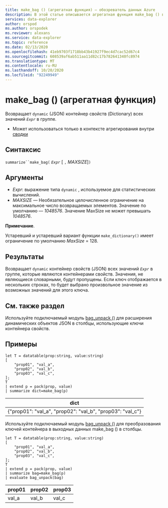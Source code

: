```yaml
---
title: make_bag () (агрегатная функция) — обозреватель данных Azure
description: В этой статье описывается агрегатная функция make_bag () в обозреватель данных Azure.
services: data-explorer
author: orspod
ms.author: orspodek
ms.reviewer: alexans
ms.service: data-explorer
ms.topic: reference
ms.date: 02/13/2020
ms.openlocfilehash: 41eb9703f1718bb43b41927f9ec4d7cac52d67c4
ms.sourcegitcommit: 608539af6ab511aa11d82c17b782641340fc8974
ms.translationtype: MT
ms.contentlocale: ru-RU
ms.lasthandoff: 10/20/2020
ms.locfileid: "92249949"
---
```

# <a name="make_bag-aggregation-function"></a>make_bag () (агрегатная функция)

Возвращает `dynamic` (JSON) контейнер свойств (Dictionary) всех значений *`Expr`* в группе.

* Может использоваться только в контексте агрегирования внутри [сводки](summarizeoperator.md)

## <a name="syntax"></a>Синтаксис

`summarize``make_bag(` *`Expr`* [ `,` *MAXSIZE*]`)`

## <a name="arguments"></a>Аргументы

* *Expr*: выражение типа `dynamic` , используемое для статистических вычислений.
* *MAXSIZE* — Необязательное целочисленное ограничение на максимальное число возвращаемых элементов. Значение по умолчанию — *1048576*. Значение MaxSize не может превышать *1048576*.

**Примечание**.

Устаревший и устаревший вариант функции `make_dictionary()` имеет ограничение по умолчанию *MaxSize* = 128.

## <a name="returns"></a>Результаты

Возвращает `dynamic` контейнер свойств (JSON) всех значений *`Expr`* в группе, которые являются контейнерами свойств.
Значения, не являющиеся словарными, будут пропущены.
Если ключ отображается в нескольких строках, то будет выбрано произвольное значение из возможных значений для этого ключа.

## <a name="see-also"></a>См. также раздел

Используйте подключаемый модуль [bag_unpack ()](bag-unpackplugin.md) для расширения динамических объектов JSON в столбцы, использующие ключи контейнера свойств. 

## <a name="examples"></a>Примеры

```kusto
let T = datatable(prop:string, value:string)
[
    "prop01", "val_a",
    "prop02", "val_b",
    "prop03", "val_c",
];
T
| extend p = pack(prop, value)
| summarize dict=make_bag(p)

```

|dict|
|----|
|{"prop01": "val_a", "prop02": "val_b", "prop03": "val_c"} |

Используйте подключаемый модуль [bag_unpack ()](bag-unpackplugin.md) для преобразования ключей контейнера в выходных данных make_bag () в столбцы. 

```kusto
let T = datatable(prop:string, value:string)
[
    "prop01", "val_a",
    "prop02", "val_b",
    "prop03", "val_c",
];
T
| extend p = pack(prop, value)
| summarize bag=make_bag(p)
| evaluate bag_unpack(bag) 

```

|prop01|prop02|prop03|
|---|---|---|
|val_a|val_b|val_c|
